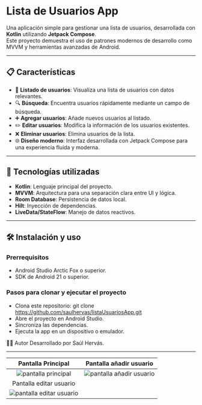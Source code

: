 # Lista de Usuarios App

Una aplicación simple para gestionar una lista de usuarios, desarrollada con **Kotlin** utilizando **Jetpack Compose**.  
Este proyecto demuestra el uso de patrones modernos de desarrollo como MVVM y herramientas avanzadas de Android.

---

## 📋 Características

- 📂 **Listado de usuarios**: Visualiza una lista de usuarios con datos relevantes.  
- 🔍 **Búsqueda**: Encuentra usuarios rápidamente mediante un campo de búsqueda.  
- ➕ **Agregar usuarios**: Añade nuevos usuarios al listado.  
- ✏️ **Editar usuarios**: Modifica la información de los usuarios existentes.  
- ❌ **Eliminar usuarios**: Elimina usuarios de la lista.  
- 🌐 **Diseño moderno**: Interfaz desarrollada con Jetpack Compose para una experiencia fluida y moderna.  

---
## 🚀 Tecnologías utilizadas

- **Kotlin**: Lenguaje principal del proyecto.  
- **MVVM**: Arquitectura para una separación clara entre UI y lógica.  
- **Room Database**: Persistencia de datos local.  
- **Hilt**: Inyección de dependencias.  
- **LiveData/StateFlow**: Manejo de datos reactivos.  

---

## 🛠️ Instalación y uso

### Prerrequisitos
- Android Studio Arctic Fox o superior.  
- SDK de Android 21 o superior.
### Pasos para clonar y ejecutar el proyecto
- Clona este repositorio:
  git clone https://github.com/saulhervas/listaUsuariosApp.git
- Abre el proyecto en Android Studio.
- Sincroniza las dependencias.
- Ejecuta la app en un dispositivo o emulador.

🧑‍💻 Autor
Desarrollado por Saúl Hervás.

---


|                               Pantalla Principal                              |                                   Pantalla añadir usuario                                |
|:------------------------------------------------------------------------------:|:------------------------------------------------------------------------------:|
|   ![pantalla principal](https://github.com/saulhervas/listaUsuariosApp/assets/136034899/df36225e-05fe-4c5a-8279-6d28d4dace47)   |    ![pantalla añadir usuario](https://github.com/saulhervas/listaUsuariosApp/assets/136034899/5a442560-5ee6-41d0-854a-381129528105)    |
|                               Pantalla editar usuario                              |    
|  ![pantalla editar usuario](https://github.com/saulhervas/listaUsuariosApp/assets/136034899/b5bdc71f-4999-44fc-ab29-e9d6987c5930)     |   
